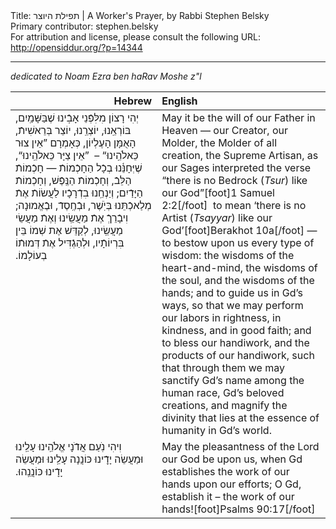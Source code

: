<html>
<head></head>
<body>
Title: תפילת היוצר | A Worker's Prayer, by Rabbi Stephen Belsky<br />
Primary contributor: stephen.belsky<br />
For attribution and license, please consult the following URL: <a href="http://opensiddur.org/?p=14344">http://opensiddur.org/?p=14344</a>
<p />
<hr />

<em>dedicated to Noam Ezra ben haRav Moshe z"l</em>

<table style="margin-left: auto;margin-right: auto;" class="draggable">
<thead><tr><th id="x" style="text-align: right;">Hebrew</th><th style="text-align: left;">English</th></tr></thead>
<tbody>
<tr><td style="vertical-align:top;" width="46%">
<div class="liturgy"><span lang="he">
יְהִי רָצוֹן מִלִּפְֿנֵי אָבִֽֿינוּ שֶׁבַּשָּׁמַֽיִם,‏
בּוֹרְאֵֽנוּ, יוֹצְרֵֽנוּ, יוֹצֵר בְּרֵאשִׁיתֿ, הָאֻמָּן הָעֶלְיוֹן,‏
כְּאָמְרָם ”אֵין צוּר כֵּאלֹהֵֽינוּ“ – ‏
”אֵין צַיָּר כֵּאלֹהֵֽינוּ“,‏
שֶׁיְּחָנֵּ֫נוּ בְכָֿל הַחָכְֿמוֹתֿ —‏
חָכְֿמוֹתֿ הַלֵּבֿ, וְחָכְֿמוֹתֿ הַנֶּֽפֶֿשׁ,‏
וְחָכְֿמוֹתֿ הַיָּדַֿיִם;‏
וְיַנְחֵֽנוּ בִדְֿרָכָֿיו לַעֲשׂוֹתֿ אֶתֿ מְלַאכְֿתֵּנוּ
בְּיֹֽשֶׁר, וּבְֿחֶֽסֶדֿ, וּבֶֿאֱמוּנָה;‏
וִיבָֿרֵךְֿ אֶתֿ מַעֲשֵֽׂינוּ וְאֶתֿ מַעֲשֵׂי מַעֲשֵֽׂינוּ,‏
לְקַדֵּשׁ אֶת שְׁמוֹ 
בֵּין בִּרְיוֹתָֿיו,‏
וּלְהַגְֿדִּיל אֶתֿ דְּמוּתֿוֹ בְעוֹלָמוֹ.‏
</span></div></td>

<td style="vertical-align:top;" width="53%"><div class="english">
May it be the will of our Father in Heaven —
our Creator, our Molder, the Molder of all creation, the Supreme Artisan,
as our Sages interpreted the verse “there is no Bedrock (<em>Tsur</em>) like our God”[foot]1 Samuel 2:2[/foot]&nbsp;
to mean ‘there is no Artist (<em>Tsayyar</em>) like our God’[foot]Berakhot 10a[/foot] —
to bestow upon us every type of wisdom:
the wisdoms of the heart-and-mind, the wisdoms of the soul,
and the wisdoms of the hands;
and to guide us in Gd’s ways, so that we may perform our labors
in rightness, in kindness, and in good faith;
and to bless our handiwork, and the products of our handiwork,
such that through them we may sanctify Gd’s name
among the human race, Gd’s beloved creations,
and magnify the divinity that lies at the essence of humanity in Gd’s world.
</div></td></tr>


<tr><td style="vertical-align:top;" width="46%">
<div class="liturgy"><span lang="he">
וִיהִי נֹֽעַם אֲדֹֿנָי אֱלֹהֵֽינוּ עָלֵֽינוּ
וּמַעֲשֵׂה יָדֵֽֿינוּ כּוֹנֲנָה עָלֵֽינוּ
וּמַעֲשֵׂה יָדֵֽֿינוּ כּוֹנֲנֵֽהוּ.‏
</span></div></td>
 
<td style="vertical-align:top;" width="53%">
<div class="english">
May the pleasantness of the Lord our God be upon us,
when Gd establishes the work of our hands upon our efforts;
O Gd, establish it – the work of our hands![foot]Psalms 90:17[/foot]
</div></td>
</tr>
</tbody></table>
</body>
</html>